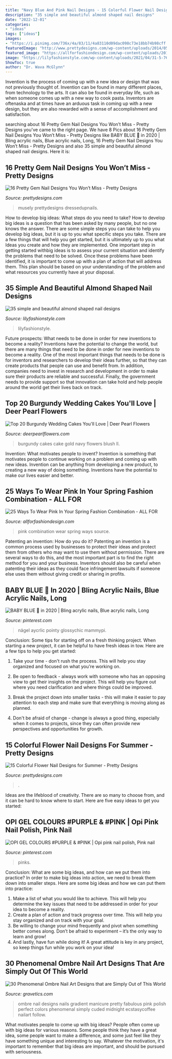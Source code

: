 ```yaml
---
title: "Navy Blue And Pink Nail Designs - 15 Colorful Flower Nail Designs For Summer"
description: "35 simple and beautiful almond shaped nail designs"
date: "2022-12-01"
categories:
- "ideas"
tags: ["ideas"]
images:
- "https://i.pinimg.com/736x/4a/83/11/4a83110d09dac098c73e18bb74b98cff.jpg"
featuredImage: "http://www.prettydesigns.com/wp-content/uploads/2014/05/Pastel-Nails1.jpg"
featured_image: "https://allforfashiondesign.com/wp-content/uploads/2014/03/p-4-600x900.jpg"
image: "https://lilyfashionstyle.com/wp-content/uploads/2021/04/31-5-768x1152.jpg"
ShowToc: true
author: "Dr. Wava McGlynn"
---
```



Invention is the process of coming up with a new idea or design that was not previously thought of. Invention can be found in many different places, from technology to the arts. It can also be found in everyday life, such as when someone comes up with a new way to cook pasta. Inventors are oftenaska and at times have an arduous task in coming up with a new design, but they are also rewarded with a sense of accomplishment and satisfaction.

	

		
searching about 16 Pretty Gem Nail Designs You Won’t Miss - Pretty Designs you've came to the right page. We have 8 Pics about 16 Pretty Gem Nail Designs You Won’t Miss - Pretty Designs like BABY BLUE 🥶 in 2020 | Bling acrylic nails, Blue acrylic nails, Long, 16 Pretty Gem Nail Designs You Won’t Miss - Pretty Designs and also 35 simple and beautiful almond shaped nail designs. Here it is:
		
    
## 16 Pretty Gem Nail Designs You Won’t Miss - Pretty Designs

<img loading=lazy src="http://www.prettydesigns.com/wp-content/uploads/2014/05/Pastel-Nails1.jpg" onerror="this.onerror=null;this.src='https://tse1.mm.bing.net/th?id=OIP.vMfvcMxi9qJDUgH1LMltWgHaKW&amp;pid=15.1';" alt="16 Pretty Gem Nail Designs You Won’t Miss - Pretty Designs">

_Source: prettydesigns.com_

>musely prettydesigns dressedupnails. 

	

How to develop big ideas: What steps do you need to take?
How to develop big ideas is a question that has been asked by many people, but no one knows the answer. There are some simple steps you can take to help you develop big ideas, but it is up to you what specific steps you take. There are a few things that will help you get started, but it is ultimately up to you what Ideas you create and how they are implemented.
One important step in getting started withbig ideas is to assess your current situation and identify the problems that need to be solved. Once these problems have been identified, it is important to come up with a plan of action that will address them. This plan should be based on your understanding of the problem and what resources you currently have at your disposal.

    
## 35 Simple And Beautiful Almond Shaped Nail Designs

<img loading=lazy src="https://lilyfashionstyle.com/wp-content/uploads/2021/04/31-5-768x1152.jpg" onerror="this.onerror=null;this.src='https://tse2.mm.bing.net/th?id=OIP.z0zP5cK2UUflcOSa590GmQHaLH&amp;pid=15.1';" alt="35 simple and beautiful almond shaped nail designs">

_Source: lilyfashionstyle.com_

>lilyfashionstyle. 

	

Future prospects: What needs to be done in order for new inventions to become a reality?
Inventions have the potential to change the world, but there are many things that need to be done in order for new inventions to become a reality. One of the most important things that needs to be done is for inventors and researchers to develop their ideas further, so that they can create products that people can use and benefit from. In addition, companies need to invest in research and development in order to make sure their products are reliable and successful. Finally, the government needs to provide support so that innovation can take hold and help people around the world get their lives back on track.

    
## Top 20 Burgundy Wedding Cakes You&#039;ll Love | Deer Pearl Flowers

<img loading=lazy src="http://www.deerpearlflowers.com/wp-content/uploads/2017/12/Burgundy-wedding-cake-idea-19.jpg" onerror="this.onerror=null;this.src='https://tse2.mm.bing.net/th?id=OIP.hTVKRXNRI9TsdEZwaKfTDAHaLH&amp;pid=15.1';" alt="Top 20 Burgundy Wedding Cakes You&#039;ll Love | Deer Pearl Flowers">

_Source: deerpearlflowers.com_

>burgundy cakes cake gold navy flowers blush ll. 

	

Invention: What motivates people to invent?
Invention is something that motivates people to continue working on a problem and coming up with new ideas. Invention can be anything from developing a new product, to creating a new way of doing something. Inventions have the potential to make our lives easier and better.

    
## 25 Ways To Wear Pink In Your Spring Fashion Combination - ALL FOR

<img loading=lazy src="https://allforfashiondesign.com/wp-content/uploads/2014/03/p-4-600x900.jpg" onerror="this.onerror=null;this.src='https://tse4.mm.bing.net/th?id=OIP.dGsJMBeSvAvs1cjR_yB2qwHaLH&amp;pid=15.1';" alt="25 Ways To Wear Pink In Your Spring Fashion Combination - ALL FOR">

_Source: allforfashiondesign.com_

>pink combination wear spring ways source. 

	

Patenting an invention: How do you do it?
Patenting an invention is a common process used by businesses to protect their ideas and protect them from others who may want to use them without permission. There are several ways to do this, and the most important part is to find the right method for you and your business. Inventors should also be careful when patenting their ideas as they could face infringement lawsuits if someone else uses them without giving credit or sharing in profits.

    
## BABY BLUE 🥶 In 2020 | Bling Acrylic Nails, Blue Acrylic Nails, Long

<img loading=lazy src="https://i.pinimg.com/736x/5e/64/f7/5e64f73634b1ee765b08906b1e733bf5.jpg" onerror="this.onerror=null;this.src='https://tse1.mm.bing.net/th?id=OIP.R6ucYgNuxVYplzLvNxClKwHaHI&amp;pid=15.1';" alt="BABY BLUE 🥶 in 2020 | Bling acrylic nails, Blue acrylic nails, Long">

_Source: pinterest.com_

>nägel aycrlic pointy glossychic mammypi. 

	

Conclusion: Some tips for starting off on a fresh thinking project.
When starting a new project, it can be helpful to have fresh ideas in tow. Here are a few tips to help you get started:
1. Take your time - don't rush the process. This will help you stay organized and focused on what you're working on.

2. Be open to feedback - always work with someone who has an opposing view to get their insights on the project. This will help you figure out where you need clarification and where things could be improved.

3. Break the project down into smaller tasks - this will make it easier to pay attention to each step and make sure that everything is moving along as planned.

4. Don't be afraid of change - change is always a good thing, especially when it comes to projects, since they can often provide new perspectives and opportunities for growth.

    
## 15 Colorful Flower Nail Designs For Summer - Pretty Designs

<img loading=lazy src="http://www.prettydesigns.com/wp-content/uploads/2014/05/Orange-Flower-Nail-Designs.jpg" onerror="this.onerror=null;this.src='https://tse3.mm.bing.net/th?id=OIP.MlbizNQWAVyjq1SWycYGdwHaHK&amp;pid=15.1';" alt="15 Colorful Flower Nail Designs for Summer - Pretty Designs">

_Source: prettydesigns.com_

>. 

	

Ideas are the lifeblood of creativity. There are so many to choose from, and it can be hard to know where to start. Here are five easy ideas to get you started:

    
## OPI GEL COLOURS #PURPLE &amp; #PINK | Opi Pink Nail Polish, Pink Nail

<img loading=lazy src="https://i.pinimg.com/736x/4a/83/11/4a83110d09dac098c73e18bb74b98cff.jpg" onerror="this.onerror=null;this.src='https://tse1.mm.bing.net/th?id=OIP.hGmHIaj68718g1d6vC80TQHaPp&amp;pid=15.1';" alt="OPI GEL COLOURS #PURPLE &amp; #PINK | Opi pink nail polish, Pink nail">

_Source: pinterest.com_

>pinks. 

	

Conclusion: What are some big ideas, and how can we put them into practice?
In order to make big ideas into action, we need to break them down into smaller steps. Here are some big ideas and how we can put them into practice:
1. Make a list of what you would like to achieve. This will help you determine the key issues that need to be addressed in order for your idea to become a reality.
2. Create a plan of action and track progress over time. This will help you stay organized and on track with your goal.
3. Be willing to change your mind frequently and pivot when something better comes along. Don’t be afraid to experiment – it’s the only way to learn and grow!
4. And lastly, have fun while doing it! A great attitude is key in any project, so keep things fun while you work on your idea!

    
## 30 Phenomenal Ombre Nail Art Designs That Are Simply Out Of This World

<img loading=lazy src="https://www.gravetics.com/wp-content/uploads/2017/08/Blue-to-White-Ombre-Nail-Design.jpg" onerror="this.onerror=null;this.src='https://tse2.mm.bing.net/th?id=OIP.eOU8r2W-jmtxFtrE_2s2XgHaJ0&amp;pid=15.1';" alt="30 Phenomenal Ombre Nail Art Designs that are Simply Out of This World">

_Source: gravetics.com_

>ombre nail designs nails gradient manicure pretty fabulous pink polish perfect colors phenomenal simply cuded midnight ecstasycoffee nailart follow. 

	

What motivates people to come up with big ideas?
People often come up with big ideas for various reasons. Some people think they have a great idea, some people want to make a difference, and some just feel like they have something unique and interesting to say. Whatever the motivation, it's important to remember that big ideas are important, and should be pursued with seriousness.

